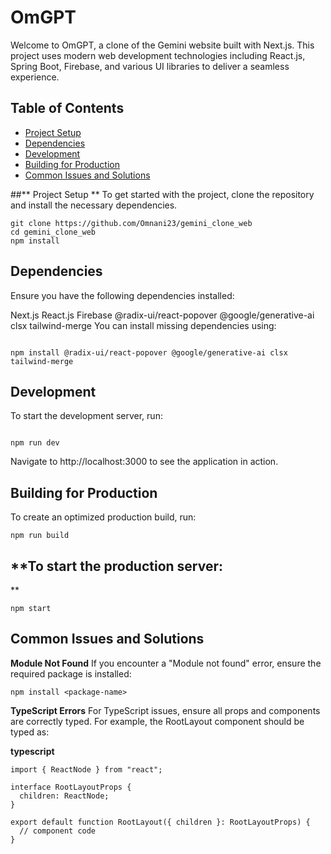 # **OmGPT**

Welcome to OmGPT, a clone of the Gemini website built with Next.js. This project uses modern web development technologies including React.js, Spring Boot, Firebase, and various UI libraries to deliver a seamless experience.

## **Table of Contents**

- [Project Setup](#project-setup)
- [Dependencies](#dependencies)
- [Development](#development)
- [Building for Production](#building-for-production)
- [Common Issues and Solutions](#common-issues-and-solutions)

##** Project Setup
**
To get started with the project, clone the repository and install the necessary dependencies.

```
git clone https://github.com/Omnani23/gemini_clone_web
cd gemini_clone_web
npm install 
```
## **Dependencies**
Ensure you have the following dependencies installed:

Next.js
React.js
Firebase
@radix-ui/react-popover
@google/generative-ai
clsx
tailwind-merge
You can install missing dependencies using:

```

npm install @radix-ui/react-popover @google/generative-ai clsx tailwind-merge
```
## **Development**
To start the development server, run:

```

npm run dev
```
Navigate to http://localhost:3000 to see the application in action.

## **Building for Production**
To create an optimized production build, run:

```
npm run build
```
## **To start the production server:
**
```
npm start
```
## **Common Issues and Solutions**
**Module Not Found**
If you encounter a "Module not found" error, ensure the required package is installed:

```
npm install <package-name>
```
**TypeScript Errors**
For TypeScript issues, ensure all props and components are correctly typed. For example, the RootLayout component should be typed as:

**typescript**
```
import { ReactNode } from "react";

interface RootLayoutProps {
  children: ReactNode;
}

export default function RootLayout({ children }: RootLayoutProps) {
  // component code
}
```







